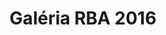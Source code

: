 ---
layout: post_redirect
title: Galéria RBA 2016
categories: gallery
link: https://goo.gl/photos/vCHpTGyKAdtMESwC7
front_img: https://lh3.googleusercontent.com/mp3N6S6KlF2MY2nVLSC0UQ0Fgw78ifcoaconIMLdZlezxTmIl-qy3E75lrzzs-OlTZi-_R-MKWQ5Y8rNaSmFIAiK2asIqK37Y1wigmenW9qfgtwDqkCjaCbHVk4ZHUftVmCSmyIcPkz_Jr668dnkoKB3YtxDzzAbfxG8bK-_bRspsh004KJNdSrLG2M7MlPn9PtpTOPoOqmfm6RH-d69aV-wHQdt-N3nLy-odztqhjMsoghFS1Rxv-peNQWOJoU9KhVyglayjF1-oT5-oagDv-Tvdxs1j2tBgLCmgDTY4DKsDzki27VJDsa9J-DighDnMs8jtgDb4ht4qERGUkjJ80diUd4yJbHzCwHpcrb3IAIFBayjDDSDbf-4G9Xag7Y-vFmbg8H4cChFJ0CDp9tUVep2spmn5hMIKlZz7Z6qwRrmKArhuE63AKC66ikYx9wZPZ2kEUkod309brRSdbNXXgW81JGYe_wFdbhsGcN66KjSRS51JIVYszwIh0qiQVud2ydxGEeAGv8341rPs7X833waczfUfK7leu2bDAhBa5RJ6mkM1JyB_V92h0SUEpU3qBxXtExR6j-vHdzLfjic8LgDJ4H80kuqkhNNQ4vyRSffOXGEPgOmxr4MLAor15kvrY62DfktOdGdsHi-8ji67_xe5EW03aaracb9FBMOGFI1es9MVPEmxzJqwpQLKbCJOeK3k6hYED_wPxNqDA=w1444-h963-no
---